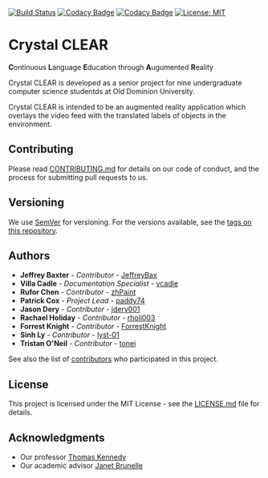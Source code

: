 [![Build Status](https://travis-ci.org/paddy74/crystal-clear.svg?branch=master)](https://travis-ci.org/paddy74/crystal-clear)
[![Codacy Badge](https://api.codacy.com/project/badge/Grade/17fd79b0fb414acc86d791d68c7c4ac0)](https://www.codacy.com/app/paddy74/crystal-clear?utm_source=github.com&amp;utm_medium=referral&amp;utm_content=paddy74/crystal-clear&amp;utm_campaign=Badge_Grade)
[![Codacy Badge](https://api.codacy.com/project/badge/Coverage/17fd79b0fb414acc86d791d68c7c4ac0)](https://www.codacy.com/app/paddy74/crystal-clear?utm_source=github.com&utm_medium=referral&utm_content=paddy74/crystal-clear&utm_campaign=Badge_Coverage)
[![License: MIT](https://img.shields.io/badge/License-MIT-yellow.svg)](https://opensource.org/licenses/MIT)

# Crystal CLEAR

**C**ontinuous **L**anguage **E**ducation through **A**ugumented **R**eality

Crystal CLEAR is developed as a senior project for nine undergraduate computer science studentds at Old Dominion University.

Crystal CLEAR is intended to be an augmented reality application which overlays the video feed with the translated labels of objects in the environment.

## Contributing

Please read [CONTRIBUTING.md](CONTRIBUTING.md) for details on our code of conduct, and the process for submitting pull requests to us.

## Versioning

We use [SemVer](http://semver.org/) for versioning. For the versions available, see the [tags on this repository]().

## Authors

* **Jeffrey Baxter** - *Contributor* - [JeffreyBax](https://github.com/JeffreyBax)
* **Villa Cadle** - *Documentation Specialist* - [vcadle](https://github.com/vcadle)
* **Rufor Chen** - *Contributor* - [zhPaint](https://github.com/zhPaint)
* **Patrick Cox** - *Project Lead* - [paddy74](https://github.com/paddy74)
* **Jason Dery** - *Contributor* - [jdery001](https://github.com/jdery001)
* **Rachael Holiday** - *Contributor* - [rholi003](https://github.com/rholi003)
* **Forrest Knight** - *Contributor* - [ForrestKnight](https://github.com/ForrestKnight)
* **Sinh Ly** - *Contributor* - [lyst-01](https://github.com/lyst-01)
* **Tristan O'Neil** - *Contributor* - [tonei](https://github.com/tonei)

See also the list of [contributors](https://github.com/paddy74/cs532-s17/graphs/contributors) who participated in this project.

## License

This project is licensed under the MIT License - see the [LICENSE.md](LICENSE.md) file for details.

## Acknowledgments

* Our professor [Thomas Kennedy](http://www.cs.odu.edu/~tkennedy/)
* Our academic advisor [Janet Brunelle](http://www.cs.odu.edu/~brunelle/)
